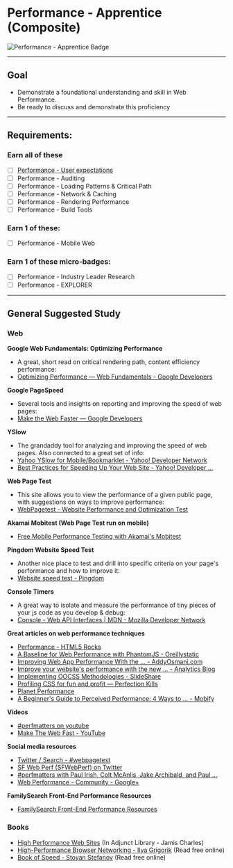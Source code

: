 # Performance - Apprentice (Composite)

![Performance - Apprentice Badge](http://familysearch.org/badge.png "Performance - Apprentice Badge")


-----


## Goal
- Demonstrate a foundational understanding and skill in Web Performance.
- Be ready to discuss and demonstrate this proficiency


-----


## Requirements:

### Earn all of these
  - [ ] [Performance - User expectations](_micro_user-expectations.md)
  - [ ] Performance - Auditing
  - [ ] Performance - Loading Patterns & Critical Path
  - [ ] Performance - Network & Caching
  - [ ] Performance - Rendering Performance
  - [ ] Performance - Build Tools

### Earn 1 of these:
  - [ ] Performance - Mobile Web

### Earn 1 of these micro-badges:
  - [ ] Performance - Industry Leader Research
  - [ ] Performance - EXPLORER

<!-- ### BONUS:
  - For every badge earned beyond requirements, get an extra mark "+?"
  - [ ] Earn all the badges in a composite to achieve "ace?" status -->


-----


## General Suggested Study

### Web

**Google Web Fundamentals: Optimizing Performance**  
  - A great, short read on critical rendering path, content efficiency performance:
  - [Optimizing Performance — Web Fundamentals - Google Developers](https://developers.google.com/web/fundamentals/performance/)

**Google PageSpeed**  
  - Several tools and insights on reporting and improving the speed of web pages:
  - [Make the Web Faster — Google Developers](https://developers.google.com/speed/)

**YSlow**  
  - The grandaddy tool for analyzing and improving the speed of web pages. Also connected to a great set of info:
  - [Yahoo YSlow for Mobile/Bookmarklet - Yahoo! Developer Network](https://developer.yahoo.com/yslow/)
  - [Best Practices for Speeding Up Your Web Site - Yahoo! Developer ...](https://developer.yahoo.com/performance/rules.html)

**Web Page Test**  
  - This site allows you to view the performance of a given public page, with suggestions on ways to improve performance:
  - [WebPagetest - Website Performance and Optimization Test](http://www.webpagetest.org/)

**Akamai Mobitest (Web Page Test run on mobile)**  
  - [Free Mobile Performance Testing with Akamai&#39;s Mobitest](http://mobitest.akamai.com/)

**Pingdom Website Speed Test**  
  - Another nice place to test and drill into specific criteria on your page's performance and how to improve it:
  - [Website speed test - Pingdom](http://tools.pingdom.com/)

**Console Timers**  
  - A great way to isolate and measure the performance of tiny pieces of your js code as you develop & debug:
  - [Console - Web API Interfaces | MDN - Mozilla Developer Network](https://developer.mozilla.org/en-US/docs/Web/API/console)

**Great articles on web performance techniques**  
  - [Performance - HTML5 Rocks](http://www.html5rocks.com/en/features/performance)
  - [A Baseline for Web Performance with PhantomJS - Oreillystatic](http://cdn.oreillystatic.com/en/assets/1/event/94/A%20Baseline%20for%20Web%20Performance%20with%20PhantomJS%20Presentation.pdf)
  - [Improving Web App Performance With the ... - AddyOsmani.com](http://addyosmani.com/blog/performance-optimisation-with-timeline-profiles/)
  - [Improve your website&#39;s performance with the new ... - Analytics Blog](http://analytics.blogspot.com/2013/11/improve-your-websites-performance-with.html)
  - [Implementing OOCSS Methodologies - SlideShare](http://www.slideshare.net/DanOlsavsky/oocss-20284331)
  - [Profiling CSS for fun and profit — Perfection Kills](http://perfectionkills.com/profiling-css-for-fun-and-profit-optimization-notes/)
  - [Planet Performance](http://www.perfplanet.com/)
  - [A Beginner&#39;s Guide to Perceived Performance: 4 Ways to ... - Mobify](http://www.mobify.com/blog/beginners-guide-to-perceived-performance/)

**Videos**  
  - [#perfmatters on youtube](https://www.youtube.com/results?q=perfmatters)
  - [Make The Web Fast - YouTube](http://www.youtube.com/playlist?list=PL1B4F4863AEE2B122)

**Social media resources**  
  - [Twitter / Search - #webpagetest](https://twitter.com/hashtag/webpagetest)
  - [SF Web Perf (SFWebPerf) on Twitter](https://twitter.com/SFWebPerf)
  - [#perfmatters with Paul Irish, Colt McAnlis, Jake Archibald, and Paul ...](http://www.meetup.com/sfhtml5/events/131694202/)
  - [Web Performance - Community - Google+](https://plus.google.com/communities/113993151878673122189)

**FamilySearch Front-End Performance Resources**  
  - [FamilySearch Front-End Performance Resources](https://almtools.ldschurch.org/fhconfluence/display/Product/Front-End+Performance+Resources)


### Books
- [High Performance Web Sites](http://www.amazon.com/exec/obidos/ASIN/0596529309/webperforinc) (In Adjunct Library - Jamis Charles)
- [High-Performance Browser Networking - Ilya Grigorik](http://chimera.labs.oreilly.com/books/1230000000545/index.html) (Read free online)
- [Book of Speed - Stoyan Stefanov](http://www.bookofspeed.com/) (Read free online)
